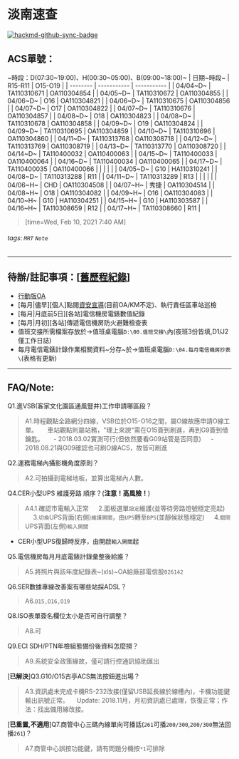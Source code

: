 # 淡南速查

[![hackmd-github-sync-badge](https://hackmd.io/-P9WS37GS2aJXrnumcyzgA/badge)](https://hackmd.io/-P9WS37GS2aJXrnumcyzgA)

## ACS單號：
~時段：D(07:30\~19:00)、H(00:30\~05:00)、B(09:00\~18:00)~
| 日期~時段~ | R15-R11    | O15-O19     |
| -------- | ----------- | ----------- |
| 04/04~D~ | TA110310671 | OA110304854 |
| 04/05~D~ | TA110310672 | OA110304855 |
| 04/06~D~ | O16 | OA110304821 |
| 04/06~D~ | TA110310675 | OA110304856 |
| 04/07~D~ | O17 | OA110304822 |
| 04/07~D~ | TA110310676 | OA110304857 |
| 04/08~D~ | O18 | OA110304823 |
| 04/08~D~ | TA110310678 | OA110304858 |
| 04/09~D~ | O19 | OA110304824 |
| 04/09~D~ | TA110310695 | OA110304859 |
| 04/10~D~ | TA110310696 | OA110304860 |
| 04/11~D~ | TA110313768 | OA110308718 |
| 04/12~D~ | TA110313769 | OA110308719 |
| 04/13~D~ | TA110313770 | OA110308720 |
| 04/14~D~ | TA110400032 | OA110400063 |
| 04/15~D~ | TA110400033 | OA110400064 |
| 04/16~D~ | TA110400034 | OA110400065 |
| 04/17~D~ | TA110400035 | OA110400066 |
| | | |
| 04/05~D~ | G10 | HA110310241 |
| 04/08~D~ | TA110313288 | R11 |
| 04/11~D~ | TA110313289 | R13 |
| | | |
| 04/06~H~ | CHD | OA110304508 |
| 04/07~H~ | 秀捷 | OA110304514 |
| 04/08~H~ | O18 | OA110304082 |
| 04/09~H~ | O16 | OA110304083 |
| 04/10~H~ | G10 | HA110304251 |
| 04/15~H~ | G10 | HA110303587 |
| 04/16~H~ | TA110308659 | R12 |
| 04/17~H~ | TA110308660 | R11 |
> [time=Wed, Feb 10, 2021 7:40 AM]
###### tags: `MRT` `Note`

---

## 待辦/註記事項：[[舊歷程紀錄](https://hackmd.io/BkW2xmduf/)]
* [行動版OA](https://ssl.metro.taipei/oa)
* [每月|儘早][個人]點閱[資安宣導](http://kmmgt2.trtc.com.tw/ESP/listfolders.aspx?uid=2245)(目前OA/KM不定)、執行責任區車站巡檢
* [每月|月底前5日][各站]電信機房電錶數值紀錄
* [每月|月初][各站]傳遞電信機房防火避難檢查表
* 值班交接所需檔案存放於→值班桌電腦`D:\00.值班交接\`內(夜班3份皆填,D1/J2僅工作日誌)
* 每月電信電錶計錄作業相關資料~分存~於→值班桌電腦`D:\04.每月電信機房抄表\`(表格有更新)

---

## FAQ/Note:
Q1.進VSB(客家文化園區通風豎井)工作申請哪區段？
> A1.時程觀點全路網分四線，VSB位於O15-O16之間，屬O線故應申請O線工單。
> 　 車站觀點則屬站務，"理上來說"需在O15簽到刷進，再到G9簽到借鑰匙。
> 　 - 2018.03.02實測可行(但依然要看G09站管是否同意)
> 　 - 2018.08.21與G09確認也可刷O線ACS，故皆可刷進

Q2.運務電梯內攝影機角度原則？
> A2.可拍攝到電梯地板，並算出電梯內人數。

Q4.CER小型UPS 維護旁路 順序？(**注意！高風險！**)
> A4.1.確認市電輸入正常
> 　 2.面板選單`設定`維護(並等待旁路燈號穩定亮起)
> 　 3.`切換`UPS背面(右側)`維護開關`，由`UPS`轉至`BPS`(並靜候狀態穩定)
> 　 4.`關閉`UPS背面(左側)`輸入開關`
* CER小型UPS復歸時反序，由開啟`輸入開關`起

Q5.電信機房每月月底電錶計錄彙整後給誰？
> A5.將照片與該年度紀錄表~(xls)~OA給廠部電信股`026142`

Q6.SER數據專線改善案有哪些站採ADSL？
> A6.`O15,O16,O19`

Q8.ISO表單簽名欄位太小是否可自行調整？
> A8.可

Q9.ECI SDH\/PTN年檢組態備份後資料怎麼撈？
> A9.系統安全政策緣故，僅可請行控通訊協助匯出

\[**已解決**]Q3.G10/O15古亭ACS無法按鈕進出場？
> A3.資訊處未完成卡機RS-232改接(僅留USB延長線於線槽內)，卡機功能鍵輸出訊號正常。
> 　Update: 2018.11月，月初資訊處已處理，恢復正常；作法：找出備用線改接。

\[**已重置,不適用**]Q7.商管中心三碼內線單向可播話(`261`可播`200/300`,`200/300`無法回播`261`)？
> A7.商管中心誤按功能鍵，請有問題分機按`*1`可排除
